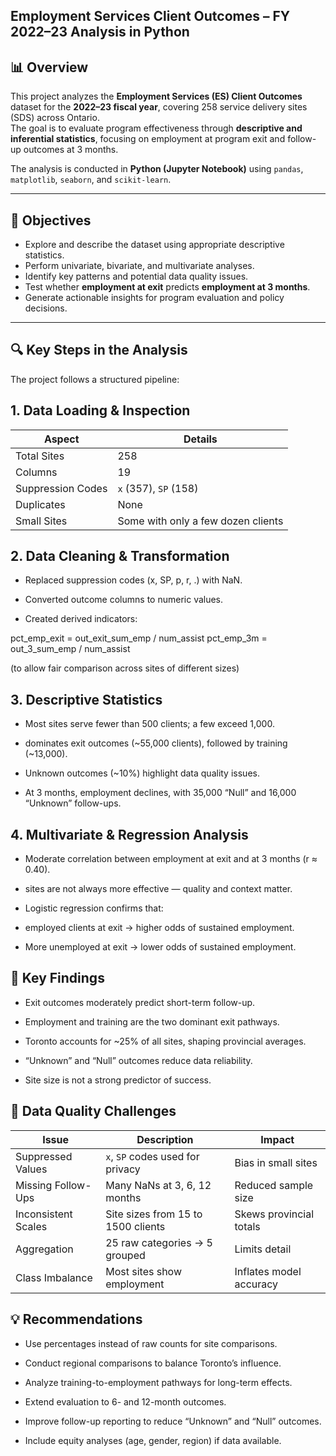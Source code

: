 ## Employment Services Client Outcomes – FY 2022–23 Analysis in Python 

## 📊 Overview
This project analyzes the **Employment Services (ES) Client Outcomes** dataset for the **2022–23 fiscal year**, covering 258 service delivery sites (SDS) across Ontario.  
The goal is to evaluate program effectiveness through **descriptive and inferential statistics**, focusing on employment at program exit and follow-up outcomes at 3 months.

The analysis is conducted in **Python (Jupyter Notebook)** using `pandas`, `matplotlib`, `seaborn`, and `scikit-learn`.

---

## 🧩 Objectives
- Explore and describe the dataset using appropriate descriptive statistics.
- Perform univariate, bivariate, and multivariate analyses.
- Identify key patterns and potential data quality issues.
- Test whether **employment at exit** predicts **employment at 3 months**.
- Generate actionable insights for program evaluation and policy decisions.

---
## 🔍 Key Steps in the Analysis
The project follows a structured pipeline:

## 1. Data Loading & Inspection
| Aspect            | Details                            |
| ----------------- | ---------------------------------- |
| Total Sites       | 258                                |
| Columns           | 19                                 |
| Suppression Codes | `x` (357), `SP` (158)              |
| Duplicates        | None                               |
| Small Sites       | Some with only a few dozen clients |




## 2. Data Cleaning & Transformation

- Replaced suppression codes (x, SP, p, r, .) with NaN.

- Converted outcome columns to numeric values.

- Created derived indicators:

pct_emp_exit = out_exit_sum_emp / num_assist
pct_emp_3m = out_3_sum_emp / num_assist

(to allow fair comparison across sites of different sizes)

## 3. Descriptive Statistics

- Most sites serve fewer than 500 clients; a few exceed 1,000.

-  dominates exit outcomes (~55,000 clients), followed by training (~13,000).

- Unknown outcomes (~10%) highlight data quality issues.

- At 3 months, employment declines, with 35,000 “Null” and 16,000 “Unknown” follow-ups.

##  4. Multivariate & Regression Analysis

- Moderate correlation between employment at exit and at 3 months (r ≈ 0.40).

-  sites are not always more effective — quality and context matter.

- Logistic regression confirms that:

-  employed clients at exit → higher odds of sustained employment.

- More unemployed at exit → lower odds of sustained employment.

## 🧠 Key Findings

- Exit outcomes moderately predict short-term follow-up.

- Employment and training are the two dominant exit pathways.

- Toronto accounts for ~25% of all sites, shaping provincial averages.

- “Unknown” and “Null” outcomes reduce data reliability.

- Site size is not a strong predictor of success.

## 🚧 Data Quality Challenges


| Issue               | Description                        | Impact                  |
| ------------------- | ---------------------------------- | ----------------------- |
| Suppressed Values   | `x`, `SP` codes used for privacy   | Bias in small sites     |
| Missing Follow-Ups  | Many NaNs at 3, 6, 12 months       | Reduced sample size     |
| Inconsistent Scales | Site sizes from 15 to 1500 clients | Skews provincial totals |
| Aggregation         | 25 raw categories → 5 grouped      | Limits detail           |
| Class Imbalance     | Most sites show employment         | Inflates model accuracy |


##  💡 Recommendations

-  Use percentages instead of raw counts for site comparisons.

-  Conduct regional comparisons to balance Toronto’s influence.

-  Analyze training-to-employment pathways for long-term effects.

-  Extend evaluation to 6- and 12-month outcomes.

-  Improve follow-up reporting to reduce “Unknown” and “Null” outcomes.

-  Include equity analyses (age, gender, region) if data available.


